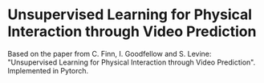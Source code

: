 Unsupervised Learning for Physical Interaction through Video Prediction
==============================

Based on the paper from C. Finn, I. Goodfellow and S. Levine: "Unsupervised Learning for Physical Interaction through Video Prediction". Implemented in Pytorch.

